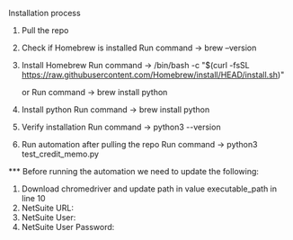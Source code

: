 Installation process

1. Pull the repo

2. Check if Homebrew is installed
	Run command → brew –version

3. Install Homebrew
	Run command → /bin/bash -c "$(curl -fsSL https://raw.githubusercontent.com/Homebrew/install/HEAD/install.sh)"

    or
    Run command → brew install python

4. Install python
	Run command → brew install python

5. Verify installation
	Run command → python3 --version

6. Run automation after pulling the repo
    Run command → python3 test_credit_memo.py


*** Before running the automation we need to update the following:
1. Download chromedriver and update path in value executable_path in line 10
2. NetSuite URL:
3. NetSuite User: 
4. NetSuite User Password:

